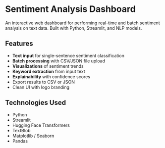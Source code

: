 #  Sentiment Analysis Dashboard

An interactive web dashboard for performing real-time and batch sentiment analysis on text data. Built with Python, Streamlit, and NLP models.

##  Features

-  **Text input** for single-sentence sentiment classification
-  **Batch processing** with CSV/JSON file upload
-  **Visualizations** of sentiment trends
-  **Keyword extraction** from input text
-  **Explainability** with confidence scores
-  Export results to CSV or JSON
-  Clean UI with logo branding

##  Technologies Used

- Python
- Streamlit
- Hugging Face Transformers
- TextBlob
- Matplotlib / Seaborn
- Pandas



